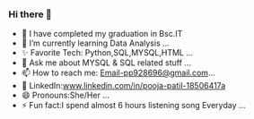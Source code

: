 ### Hi there 👋
- 🔭 I have completed my graduation in Bsc.IT
- 🌱 I’m currently learning Data Analysis ...
- ✨ Favorite Tech:  Python,SQL,MYSQL,HTML ...
- 💬 Ask me about MYSQL & SQL related stuff ...
- 📫 How to reach me: Email-pp928696@gmail.com...
- 💼 LinkedIn:www.linkedin.com/in/pooja-patil-18506417a
- 😄 Pronouns:She/Her ...
- ⚡ Fun fact:I spend almost 6 hours listening song Everyday ...
